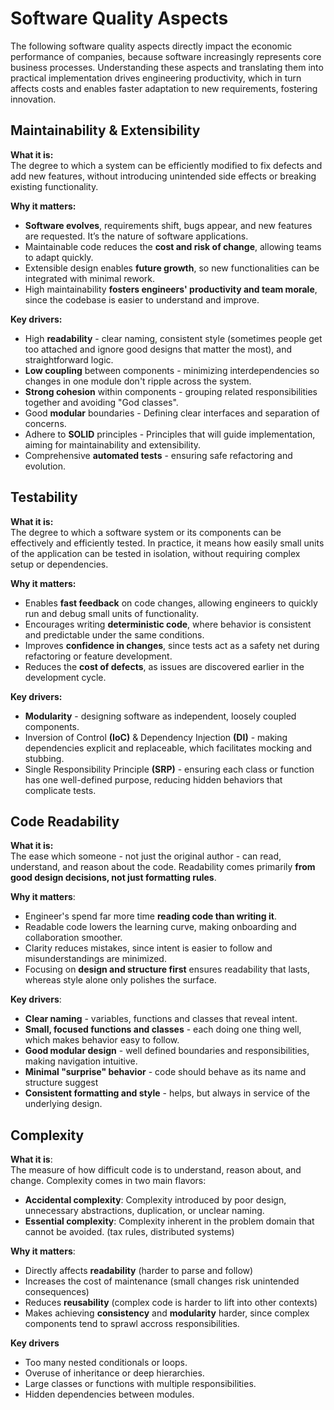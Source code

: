 # Software Quality Aspects

The following software quality aspects directly impact the economic performance of companies, because software increasingly represents core business processes. Understanding these aspects and translating them into practical implementation drives engineering productivity, which in turn affects costs and enables faster adaptation to new requirements, fostering innovation.

## Maintainability & Extensibility

**What it is:**  
The degree to which a system can be efficiently modified to fix defects and add new features, without introducing unintended side effects or breaking existing functionality.

**Why it matters:**  
- **Software evolves**, requirements shift, bugs appear, and new features are requested. It’s the nature of software applications.  
- Maintainable code reduces the **cost and risk of change**, allowing teams to adapt quickly.  
- Extensible design enables **future growth**, so new functionalities can be integrated with minimal rework.  
- High maintainability **fosters engineers' productivity and team morale**, since the codebase is easier to understand and improve.  

**Key drivers:**  
- High **readability** - clear naming, consistent style (sometimes people get too attached and ignore good designs that matter the most), and straightforward logic.  
- **Low coupling** between components - minimizing interdependencies so changes in one module don't ripple across the system.  
- **Strong cohesion** within components - grouping related responsibilities together and avoiding "God classes".  
- Good **modular** boundaries - Defining clear interfaces and separation of concerns.  
- Adhere to **SOLID** principles - Principles that will guide implementation, aiming for maintainability and extensibility.  
- Comprehensive **automated tests** - ensuring safe refactoring and evolution.  

## Testability

**What it is:**  
The degree to which a software system or its components can be effectively and efficiently tested. In practice, it means how easily small units of the application can be tested in isolation, without requiring complex setup or dependencies.

**Why it matters:**  
- Enables **fast feedback** on code changes, allowing engineers to quickly run and debug small units of functionality.  
- Encourages writing **deterministic code**, where behavior is consistent and predictable under the same conditions.  
- Improves **confidence in changes**, since tests act as a safety net during refactoring or feature development.  
- Reduces the **cost of defects**, as issues are discovered earlier in the development cycle.  

**Key drivers:**  
- **Modularity** - designing software as independent, loosely coupled components.  
- Inversion of Control **(IoC)** & Dependency Injection **(DI)** - making dependencies explicit and replaceable, which facilitates mocking and stubbing.  
- Single Responsibility Principle **(SRP)** - ensuring each class or function has one well-defined purpose, reducing hidden behaviors that complicate tests.  

## Code Readability

**What it is:**  
The ease which someone - not just the original author - can read, understand, and reason about the code. Readability comes primarily **from good design decisions, not just formatting rules**.

**Why it matters**:
- Engineer's spend far more time **reading code than writing it**.
- Readable code lowers the learning curve, making onboarding and collaboration smoother.
- Clarity reduces mistakes, since intent is easier to follow and misunderstandings are minimized.
- Focusing on **design and structure first** ensures readability that lasts, whereas style alone only polishes the surface.

**Key drivers**:
- **Clear naming** - variables, functions and classes that reveal intent.
- **Small, focused functions and classes** - each doing one thing well, which makes behavior easy to follow.
- **Good modular design** - well defined boundaries and responsibilities, making navigation intuitive.
- **Minimal "surprise" behavior** - code should behave as its name and structure suggest
- **Consistent formatting and style** - helps, but always in service of the underlying design.

## Complexity

**What it is**:  
The measure of how difficult code is to understand, reason about, and change. Complexity comes in two main flavors:
- **Accidental complexity**: Complexity introduced by poor design, unnecessary abstractions, duplication, or unclear naming.
- **Essential complexity**: Complexity inherent in the problem domain that cannot be avoided. (tax rules, distributed systems)

**Why it matters**:
- Directly affects **readability** (harder to parse and follow)
- Increases the cost of maintenance (small changes risk unintended consequences)
- Reduces **reusability** (complex code is harder to lift into other contexts)
- Makes achieving **consistency** and **modularity** harder, since complex components tend to sprawl accross responsibilities.

**Key drivers**
- Too many nested conditionals or loops.
- Overuse of inheritance or deep hierarchies.
- Large classes or functions with multiple responsibilities.
- Hidden dependencies between modules.
